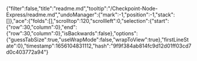 {"filter":false,"title":"readme.md","tooltip":"/Checkpoint-Node-Express/readme.md","undoManager":{"mark":-1,"position":-1,"stack":[]},"ace":{"folds":[],"scrolltop":120,"scrollleft":0,"selection":{"start":{"row":30,"column":0},"end":{"row":30,"column":0},"isBackwards":false},"options":{"guessTabSize":true,"useWrapMode":false,"wrapToView":true},"firstLineState":0},"timestamp":1656104831112,"hash":"9f9f384ab814fc9d12d01ff03cd7d0c403772a94"}